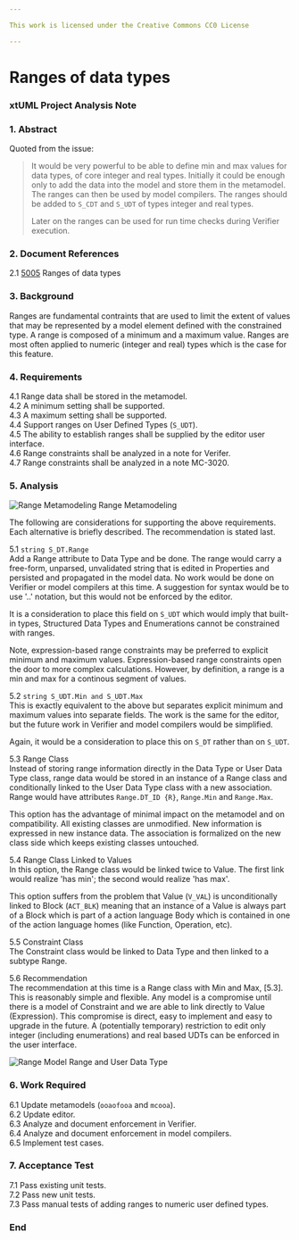 ```yaml
---

This work is licensed under the Creative Commons CC0 License

---
```


# Ranges of data types
### xtUML Project Analysis Note

### 1. Abstract

Quoted from the issue:  
>It would be very powerful to be able to define min and max values for
>data types, of core integer and real types.  Initially it could be
>enough only to add the data into the model and store them in the
>metamodel.  The ranges can then be used by model compilers.
>The ranges should be added to `S_CDT` and `S_UDT` of types
>integer and real types.
>
>Later on the ranges can be used for run time checks during Verifier
>execution.

### 2. Document References

<a id="2.1"></a>2.1 [5005](https://support.onefact.net/issues/5005) Ranges of data types  

### 3. Background

Ranges are fundamental contraints that are used to limit the extent of
values that may be represented by a model element defined with the constrained
type.  A range is composed of a minimum and a maximum value.  Ranges are most
often applied to numeric (integer and real) types which is the case for this
feature.

### 4. Requirements

4.1 Range data shall be stored in the metamodel.  
4.2 A minimum setting shall be supported.  
4.3 A maximum setting shall be supported.  
4.4 Support ranges on User Defined Types (`S_UDT`).  
4.5 The ability to establish ranges shall be supplied by the editor
user interface.  
4.6 Range constraints shall be analyzed in a note for Verifer.  
4.7 Range constraints shall be analyzed in a note MC-3020.  

### 5. Analysis

![Range Metamodeling](range1.jpg) Range Metamodeling

The following are considerations for supporting the above requirements.
Each alternative is briefly described.  The recommendation is stated last.

5.1 `string S_DT.Range`  
Add a Range attribute to Data Type and be done.  The range would carry
a free-form, unparsed, unvalidated string that is edited in Properties
and persisted and propagated in the model data.  No work would be done on
Verifier or model compilers at this time.  A suggestion for syntax would
be to use '..' notation, but this would not be enforced by the editor.

It is a consideration to place this field on `S_UDT` which would imply
that built-in types, Structured Data Types and Enumerations cannot
be constrained with ranges.

Note, expression-based range constraints may be preferred to explicit
minimum and maximum values.  Expression-based range constraints open
the door to more complex calculations.  However, by definition, a range
is a min and max for a continous segment of values.

5.2 `string S_UDT.Min and S_UDT.Max`  
This is exactly equivalent to the above but separates explicit minimum
and maximum values into separate fields.  The work is the same for the
editor, but the future work in Verifier and model compilers would be
simplified.

Again, it would be a consideration to place this on `S_DT` rather than
on `S_UDT`.

5.3 Range Class  
Instead of storing range information directly in the Data Type or User
Data Type class, range data would be stored in an instance of a Range
class and conditionally linked to the User Data Type class with a new
association.  Range would have attributes `Range.DT_ID {R}`, `Range.Min`
and `Range.Max`.

This option has the advantage of minimal impact on the metamodel and on
compatibility.  All existing classes are unmodified.  New information is
expressed in new instance data.  The association is formalized on the
new class side which keeps existing classes untouched.

5.4 Range Class Linked to Values  
In this option, the Range class would be linked twice to Value.  The first
link would realize 'has min'; the second would realize 'has max'.

This option suffers from the problem that Value (`V_VAL`) is unconditionally
linked to Block (`ACT_BLK`) meaning that an instance of a Value is always
part of a Block which is part of a action language Body which is contained
in one of the action language homes (like Function, Operation, etc).

5.5 Constraint Class  
The Constraint class would be linked to Data Type and then linked to a
subtype Range.

5.6 Recommendation  
The recommendation at this time is a Range class with Min and Max, [5.3].
This is reasonably simple and flexible.  Any model is a compromise until
there is a model of Constraint and we are able to link directly to Value
(Expression).  This compromise is direct, easy to implement and easy to
upgrade in the future.  A (potentially temporary) restriction to edit only
integer (including enumerations) and real based UDTs can be enforced in the user interface.

![Range Model](range2.png) Range and User Data Type  

### 6. Work Required

6.1 Update metamodels (`ooaofooa` and `mcooa`).  
6.2 Update editor.  
6.3 Analyze and document enforcement in Verifier.  
6.4 Analyze and document enforcement in model compilers.  
6.5 Implement test cases.  

### 7. Acceptance Test

7.1 Pass existing unit tests.  
7.2 Pass new unit tests.  
7.3 Pass manual tests of adding ranges to numeric user defined types.  

### End
